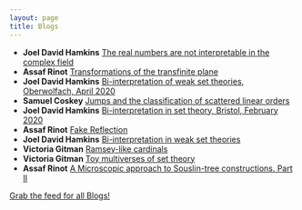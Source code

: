 ```yaml
---
layout: page
title: Blogs
---
```


* **Joel David Hamkins** [The real numbers are not interpretable in the complex field](http://jdh.hamkins.org/the-real-numbers-are-not-interpretable-in-the-complex-field/)
* **Assaf Rinot** [Transformations of the transfinite plane](http://blog.assafrinot.com/?p=4639)
* **Joel David Hamkins** [Bi-interpretation of weak set theories, Oberwolfach, April 2020](http://jdh.hamkins.org/bi-interpretation-of-weak-set-theories-oberwolfach-april-2020/)
* **Samuel Coskey** [Jumps and the classification of scattered linear orders](http://scoskey.org/presentation/jumps-and-the-classification-of-scattered-linear-orders/)
* **Joel David Hamkins** [Bi-interpretation in set theory, Bristol, February 2020](http://jdh.hamkins.org/bi-interpretation-in-set-theory-bristol-february-2020/)
* **Assaf Rinot** [Fake Reflection](http://blog.assafrinot.com/?p=4636)
* **Joel David Hamkins** [Bi-interpretation in weak set theories](http://jdh.hamkins.org/bi-interpretation-in-weak-set-theories/)
* **Victoria Gitman** [Ramsey-like cardinals](https://victoriagitman.github.io/talks/2020/01/10/ramsey-like-cardinals.html)
* **Victoria Gitman** [Toy multiverses of set theory](https://victoriagitman.github.io/talks/2020/01/10/toy-multiverses-of-set-theory.html)
* **Assaf Rinot** [A Microscopic approach to Souslin-tree constructions. Part II](http://blog.assafrinot.com/?p=4631)

[Grab the feed for all Blogs!](Blogs.xml)
